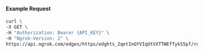 <!-- Code generated for API Clients. DO NOT EDIT. -->

#### Example Request

```bash
curl \
-X GET \
-H "Authorization: Bearer {API_KEY}" \
-H "Ngrok-Version: 2" \
https://api.ngrok.com/edges/https/edghts_2qetInGYVIqUtVXTTWEfTykS5pf/routes/edghtsrt_2qetIm3jzFwdELYnciN8fJi12A9
```
